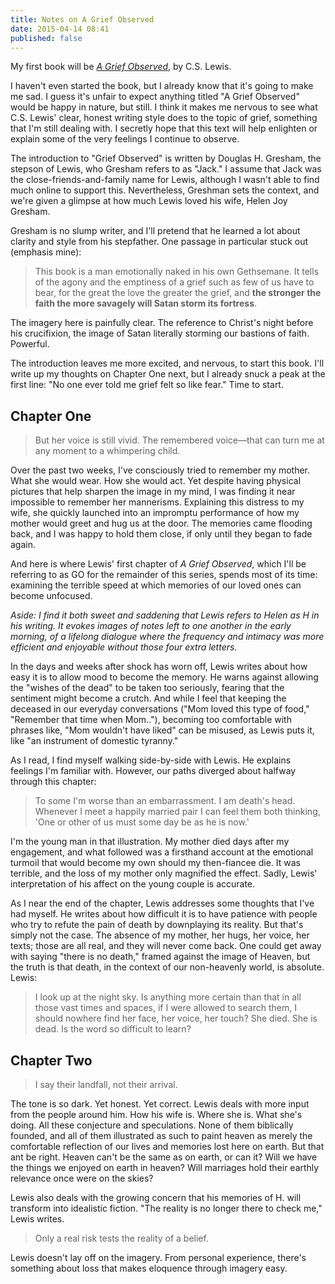 ```yaml
---
title: Notes on A Grief Observed
date: 2015-04-14 08:41
published: false
---
```


My first book will be [_A Grief Observed_][1], by C.S. Lewis.

I haven't even started the book, but I already know that it's going to make me sad. I guess it's unfair to expect anything titled "A Grief Observed" would be happy in nature, but still. I think it makes me nervous to see what C.S. Lewis' clear, honest writing style does to the topic of grief, something that I'm still dealing with. I secretly hope that this text will help enlighten or explain some of the very feelings I continue to observe.

The introduction to "Grief Observed" is written by Douglas H. Gresham, the stepson of Lewis, who Gresham refers to as "Jack." I assume that Jack was the close-friends-and-family name for Lewis, although I wasn't able to find much online to support this. Nevertheless, Greshman sets the context, and we're given a glimpse at how much Lewis loved his wife, Helen Joy Gresham.

Gresham is no slump writer, and I'll pretend that he learned a lot about clarity and style from his stepfather. One passage in particular stuck out (emphasis mine):

> This book is a man emotionally naked in his own Gethsemane. It tells of the agony and the emptiness of a grief such as few of us have to bear, for the great the love the greater the grief, and **the stronger the faith the more savagely will Satan storm its fortress**.

The imagery here is painfully clear. The reference to Christ's night before his crucifixion, the image of Satan literally storming our bastions of faith. Powerful.

The introduction leaves me more excited, and nervous, to start this book. I'll write up my thoughts on Chapter One next, but I already snuck a peak at the first line: "No one ever told me grief felt so like fear." Time to start.

[1]:	http://www.amazon.com/Grief-Observed-C-S-Lewis/dp/0060652381

## Chapter One


> But her voice is still vivid. The remembered voice&mdash;that can turn me at any moment to a whimpering child.

Over the past two weeks, I've consciously tried to remember my mother. What she would wear. How she would act. Yet despite having physical pictures that help sharpen the image in my mind, I was finding it  near impossible to remember her mannerisms. Explaining this distress to my wife, she quickly launched into an impromptu performance of how my mother would greet and hug us at the door. The memories came flooding back, and I was happy to hold them close, if only until they began to fade again.

And here is where Lewis' first chapter of _A Grief Observed_, which I'll be referring to as GO for the remainder of this series, spends most of its time: examining the terrible speed at which memories of our loved ones can become unfocused.

_Aside: I find it both sweet and saddening that Lewis refers to Helen as H in his writing. It evokes images of notes left to one another in the early morning, of a lifelong dialogue where the frequency and intimacy was more efficient and enjoyable without those four extra letters._

In the days and weeks after shock has worn off, Lewis writes about how easy it is to allow mood to become the memory. He warns against allowing the "wishes of the dead" to be taken too seriously, fearing that the sentiment might become a crutch. And while I feel that keeping the deceased in our everyday conversations ("Mom loved this type of food," "Remember that time when Mom.."), becoming too comfortable with phrases like, "Mom wouldn't have liked" can be misused, as Lewis puts it, like "an instrument of domestic tyranny."

As I read, I find myself walking side-by-side with Lewis. He explains feelings I'm familiar with. However, our paths diverged about halfway through this chapter:

> To some I'm worse than an embarrassment. I am death's head. Whenever I meet a happily married pair I can feel them both thinking, 'One or other of us must some day be as he is now.'

I'm the young man in that illustration. My mother died days after my engagement, and what followed was a firsthand account at the emotional turmoil that would become my own should my then-fiancee die. It was terrible, and the loss of my mother only magnified the effect. Sadly, Lewis' interpretation of his affect on the young couple is accurate.

As I near the end of the chapter, Lewis addresses some thoughts that I've had myself. He writes about how difficult it is to have patience with people who try to refute the pain of death by downplaying its reality. But that's simply not the case. The absence of my mother, her hugs, her voice, her texts; those are all real, and they will never come back. One could get away with saying "there is no death," framed against the image of Heaven, but the truth is that death, in the context of our non-heavenly world, is absolute. Lewis:

> I look up at the night sky. Is anything more certain than that in all those vast times and spaces, if I were allowed to search them, I should nowhere find her face, her voice, her touch? She died. She is dead. Is the word so difficult to learn?

## Chapter Two


> I say their landfall, not their arrival.

The tone is so dark. Yet honest. Yet correct. Lewis deals with more input from the people around him. How his wife is. Where she is. What she's doing. All these conjecture and speculations. None of them biblically founded, and all of them illustrated as such to paint heaven as merely the comfortable reflection of our lives and memories lost here on earth. But that ant be right. Heaven can't be the same as on earth, or can it? Will we have the things we enjoyed on earth in heaven? Will marriages hold their earthly relevance once were on the skies?

Lewis also deals with the growing concern that his memories of H. will transform into idealistic fiction. "The reality is no longer there to check me," Lewis writes.

> Only a real risk tests the reality of a belief.

Lewis doesn't lay off on the imagery. From personal experience, there's something about loss that makes eloquence through imagery easy.
